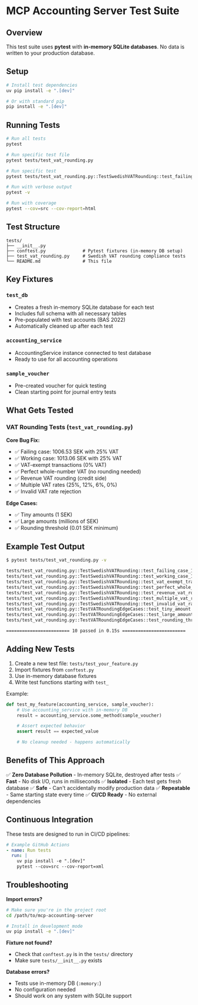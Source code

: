 # MCP Accounting Server Test Suite

## Overview

This test suite uses **pytest** with **in-memory SQLite databases**. No data is written to your production database.

## Setup

```bash
# Install test dependencies
uv pip install -e ".[dev]"

# Or with standard pip
pip install -e ".[dev]"
```

## Running Tests

```bash
# Run all tests
pytest

# Run specific test file
pytest tests/test_vat_rounding.py

# Run specific test
pytest tests/test_vat_rounding.py::TestSwedishVATRounding::test_failing_case_1006_53_sek

# Run with verbose output
pytest -v

# Run with coverage
pytest --cov=src --cov-report=html
```

## Test Structure

```
tests/
├── __init__.py
├── conftest.py              # Pytest fixtures (in-memory DB setup)
├── test_vat_rounding.py     # Swedish VAT rounding compliance tests
└── README.md                # This file
```

## Key Fixtures

### `test_db`
- Creates a fresh in-memory SQLite database for each test
- Includes full schema with all necessary tables
- Pre-populated with test accounts (BAS 2022)
- Automatically cleaned up after each test

### `accounting_service`
- AccountingService instance connected to test database
- Ready to use for all accounting operations

### `sample_voucher`
- Pre-created voucher for quick testing
- Clean starting point for journal entry tests

## What Gets Tested

### VAT Rounding Tests (`test_vat_rounding.py`)

**Core Bug Fix:**
- ✅ Failing case: 1006.53 SEK with 25% VAT
- ✅ Working case: 1013.06 SEK with 25% VAT
- ✅ VAT-exempt transactions (0% VAT)
- ✅ Perfect whole-number VAT (no rounding needed)
- ✅ Revenue VAT rounding (credit side)
- ✅ Multiple VAT rates (25%, 12%, 6%, 0%)
- ✅ Invalid VAT rate rejection

**Edge Cases:**
- ✅ Tiny amounts (1 SEK)
- ✅ Large amounts (millions of SEK)
- ✅ Rounding threshold (0.01 SEK minimum)

## Example Test Output

```bash
$ pytest tests/test_vat_rounding.py -v

tests/test_vat_rounding.py::TestSwedishVATRounding::test_failing_case_1006_53_sek PASSED
tests/test_vat_rounding.py::TestSwedishVATRounding::test_working_case_1013_06_sek PASSED
tests/test_vat_rounding.py::TestSwedishVATRounding::test_vat_exempt_transaction PASSED
tests/test_vat_rounding.py::TestSwedishVATRounding::test_perfect_whole_number_vat PASSED
tests/test_vat_rounding.py::TestSwedishVATRounding::test_revenue_vat_rounding PASSED
tests/test_vat_rounding.py::TestSwedishVATRounding::test_multiple_vat_rates PASSED
tests/test_vat_rounding.py::TestSwedishVATRounding::test_invalid_vat_rate PASSED
tests/test_vat_rounding.py::TestVATRoundingEdgeCases::test_tiny_amount PASSED
tests/test_vat_rounding.py::TestVATRoundingEdgeCases::test_large_amount PASSED
tests/test_vat_rounding.py::TestVATRoundingEdgeCases::test_rounding_threshold PASSED

======================== 10 passed in 0.15s ========================
```

## Adding New Tests

1. Create a new test file: `tests/test_your_feature.py`
2. Import fixtures from `conftest.py`
3. Use in-memory database fixtures
4. Write test functions starting with `test_`

Example:

```python
def test_my_feature(accounting_service, sample_voucher):
    # Use accounting_service with in-memory DB
    result = accounting_service.some_method(sample_voucher)

    # Assert expected behavior
    assert result == expected_value

    # No cleanup needed - happens automatically
```

## Benefits of This Approach

✅ **Zero Database Pollution** - In-memory SQLite, destroyed after tests
✅ **Fast** - No disk I/O, runs in milliseconds
✅ **Isolated** - Each test gets fresh database
✅ **Safe** - Can't accidentally modify production data
✅ **Repeatable** - Same starting state every time
✅ **CI/CD Ready** - No external dependencies

## Continuous Integration

These tests are designed to run in CI/CD pipelines:

```yaml
# Example GitHub Actions
- name: Run tests
  run: |
    uv pip install -e ".[dev]"
    pytest --cov=src --cov-report=xml
```

## Troubleshooting

**Import errors?**
```bash
# Make sure you're in the project root
cd /path/to/mcp-accounting-server

# Install in development mode
uv pip install -e ".[dev]"
```

**Fixture not found?**
- Check that `conftest.py` is in the `tests/` directory
- Make sure `tests/__init__.py` exists

**Database errors?**
- Tests use in-memory DB (`:memory:`)
- No configuration needed
- Should work on any system with SQLite support

